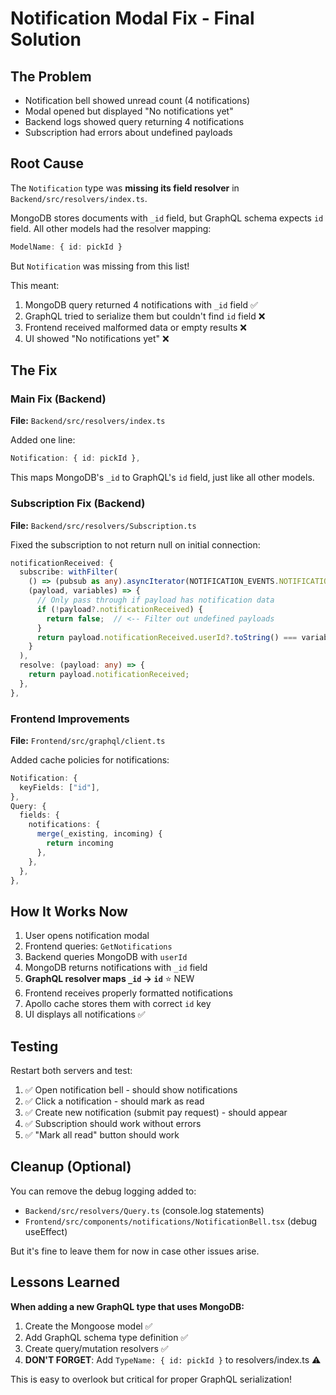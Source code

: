 # Notification Modal Fix - Final Solution

## The Problem
- Notification bell showed unread count (4 notifications)
- Modal opened but displayed "No notifications yet"
- Backend logs showed query returning 4 notifications
- Subscription had errors about undefined payloads

## Root Cause
The `Notification` type was **missing its field resolver** in `Backend/src/resolvers/index.ts`.

MongoDB stores documents with `_id` field, but GraphQL schema expects `id` field. All other models had the resolver mapping:
```typescript
ModelName: { id: pickId }
```

But `Notification` was missing from this list!

This meant:
1. MongoDB query returned 4 notifications with `_id` field ✅
2. GraphQL tried to serialize them but couldn't find `id` field ❌  
3. Frontend received malformed data or empty results ❌
4. UI showed "No notifications yet" ❌

## The Fix

### Main Fix (Backend)
**File:** `Backend/src/resolvers/index.ts`

Added one line:
```typescript
Notification: { id: pickId },
```

This maps MongoDB's `_id` to GraphQL's `id` field, just like all other models.

### Subscription Fix (Backend)
**File:** `Backend/src/resolvers/Subscription.ts`

Fixed the subscription to not return null on initial connection:
```typescript
notificationReceived: {
  subscribe: withFilter(
    () => (pubsub as any).asyncIterator(NOTIFICATION_EVENTS.NOTIFICATION_RECEIVED),
    (payload, variables) => {
      // Only pass through if payload has notification data
      if (!payload?.notificationReceived) {
        return false;  // <-- Filter out undefined payloads
      }
      return payload.notificationReceived.userId?.toString() === variables.userId;
    }
  ),
  resolve: (payload: any) => {
    return payload.notificationReceived;
  },
},
```

### Frontend Improvements
**File:** `Frontend/src/graphql/client.ts`

Added cache policies for notifications:
```typescript
Notification: {
  keyFields: ["id"],
},
Query: {
  fields: {
    notifications: {
      merge(_existing, incoming) {
        return incoming
      },
    },
  },
},
```

## How It Works Now

1. User opens notification modal
2. Frontend queries: `GetNotifications` 
3. Backend queries MongoDB with `userId`
4. MongoDB returns notifications with `_id` field
5. **GraphQL resolver maps `_id` → `id`** ⭐ NEW
6. Frontend receives properly formatted notifications
7. Apollo cache stores them with correct `id` key
8. UI displays all notifications ✅

## Testing

Restart both servers and test:

1. ✅ Open notification bell - should show notifications
2. ✅ Click a notification - should mark as read
3. ✅ Create new notification (submit pay request) - should appear
4. ✅ Subscription should work without errors
5. ✅ "Mark all read" button should work

## Cleanup (Optional)

You can remove the debug logging added to:
- `Backend/src/resolvers/Query.ts` (console.log statements)
- `Frontend/src/components/notifications/NotificationBell.tsx` (debug useEffect)

But it's fine to leave them for now in case other issues arise.

## Lessons Learned

**When adding a new GraphQL type that uses MongoDB:**
1. Create the Mongoose model ✅
2. Add GraphQL schema type definition ✅
3. Create query/mutation resolvers ✅
4. **DON'T FORGET**: Add `TypeName: { id: pickId }` to resolvers/index.ts ⚠️

This is easy to overlook but critical for proper GraphQL serialization!
